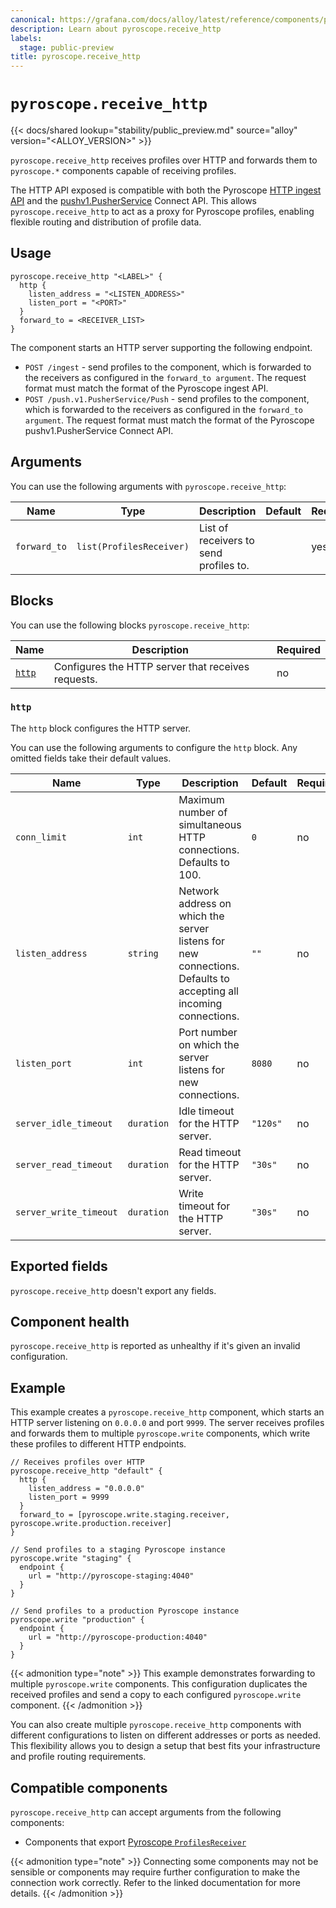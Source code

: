 ```yaml
---
canonical: https://grafana.com/docs/alloy/latest/reference/components/pyroscope/pyroscope.receive_http/
description: Learn about pyroscope.receive_http
labels:
  stage: public-preview
title: pyroscope.receive_http
---
```


# `pyroscope.receive_http`

{{< docs/shared lookup="stability/public_preview.md" source="alloy" version="<ALLOY_VERSION>" >}}

`pyroscope.receive_http` receives profiles over HTTP and forwards them to `pyroscope.*` components capable of receiving profiles.

The HTTP API exposed is compatible with both the Pyroscope [HTTP ingest API](https://grafana.com/docs/pyroscope/latest/configure-server/about-server-api/) and the [pushv1.PusherService](https://github.com/grafana/pyroscope/blob/main/api/push/v1/push.proto) Connect API.
This allows `pyroscope.receive_http` to act as a proxy for Pyroscope profiles, enabling flexible routing and distribution of profile data.

## Usage

```alloy
pyroscope.receive_http "<LABEL>" {
  http {
    listen_address = "<LISTEN_ADDRESS>"
    listen_port = "<PORT>"
  }
  forward_to = <RECEIVER_LIST>
}
```

The component starts an HTTP server supporting the following endpoint.

- `POST /ingest` - send profiles to the component, which is forwarded to the receivers as configured in the `forward_to argument`.
  The request format must match the format of the Pyroscope ingest API.
- `POST /push.v1.PusherService/Push` - send profiles to the component, which is forwarded to the receivers as configured in the `forward_to argument`.
  The request format must match the format of the Pyroscope pushv1.PusherService Connect API.

## Arguments

You can use the following arguments with `pyroscope.receive_http`:

| Name         | Type                     | Description                            | Default | Required |
| ------------ | ------------------------ | -------------------------------------- | ------- | -------- |
| `forward_to` | `list(ProfilesReceiver)` | List of receivers to send profiles to. |         | yes      |

## Blocks

You can use the following blocks `pyroscope.receive_http`:

| Name           | Description                                        | Required |
| -------------- | -------------------------------------------------- | -------- |
| [`http`][http] | Configures the HTTP server that receives requests. | no       |

[http]: #http

### `http`

The `http` block configures the HTTP server.

You can use the following arguments to configure the `http` block. Any omitted fields take their default values.

| Name                   | Type       | Description                                                                                                      | Default  | Required |
| ---------------------- | ---------- | ---------------------------------------------------------------------------------------------------------------- | -------- | -------- |
| `conn_limit`           | `int`      | Maximum number of simultaneous HTTP connections. Defaults to 100.                                                | `0`      | no       |
| `listen_address`       | `string`   | Network address on which the server listens for new connections. Defaults to accepting all incoming connections. | `""`     | no       |
| `listen_port`          | `int`      | Port number on which the server listens for new connections.                                                     | `8080`   | no       |
| `server_idle_timeout`  | `duration` | Idle timeout for the HTTP server.                                                                                | `"120s"` | no       |
| `server_read_timeout`  | `duration` | Read timeout for the HTTP server.                                                                                | `"30s"`  | no       |
| `server_write_timeout` | `duration` | Write timeout for the HTTP server.                                                                               | `"30s"`  | no       |

## Exported fields

`pyroscope.receive_http` doesn't export any fields.

## Component health

`pyroscope.receive_http` is reported as unhealthy if it's given an invalid configuration.

## Example

This example creates a `pyroscope.receive_http` component, which starts an HTTP server listening on `0.0.0.0` and port `9999`.
The server receives profiles and forwards them to multiple `pyroscope.write` components, which write these profiles to different HTTP endpoints.

```alloy
// Receives profiles over HTTP
pyroscope.receive_http "default" {
  http {
    listen_address = "0.0.0.0"
    listen_port = 9999
  }
  forward_to = [pyroscope.write.staging.receiver, pyroscope.write.production.receiver]
}

// Send profiles to a staging Pyroscope instance
pyroscope.write "staging" {
  endpoint {
    url = "http://pyroscope-staging:4040"
  }
}

// Send profiles to a production Pyroscope instance
pyroscope.write "production" {
  endpoint {
    url = "http://pyroscope-production:4040"
  }
}
```

{{< admonition type="note" >}}
This example demonstrates forwarding to multiple `pyroscope.write` components.
This configuration duplicates the received profiles and send a copy to each configured `pyroscope.write` component.
{{< /admonition >}}

You can also create multiple `pyroscope.receive_http` components with different configurations to listen on different addresses or ports as needed.
This flexibility allows you to design a setup that best fits your infrastructure and profile routing requirements.

<!-- START GENERATED COMPATIBLE COMPONENTS -->

## Compatible components

`pyroscope.receive_http` can accept arguments from the following components:

- Components that export [Pyroscope `ProfilesReceiver`](../../../compatibility/#pyroscope-profilesreceiver-exporters)

{{< admonition type="note" >}}
Connecting some components may not be sensible or components may require further configuration to make the connection work correctly.
Refer to the linked documentation for more details.
{{< /admonition >}}

<!-- END GENERATED COMPATIBLE COMPONENTS -->
